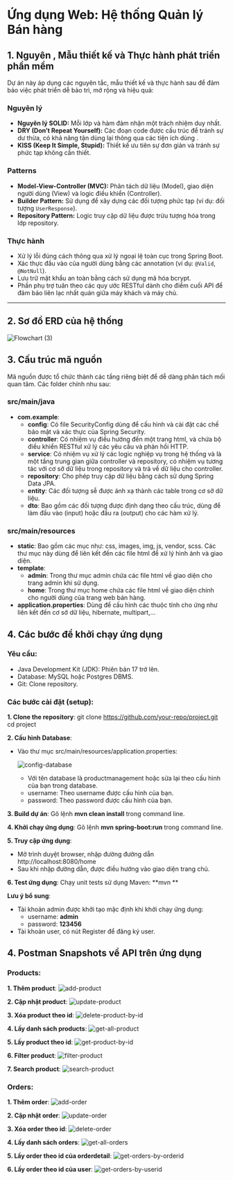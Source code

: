 # Ứng dụng Web: Hệ thống Quản lý Bán hàng

## 1. Nguyên , Mẫu thiết kế và Thực hành phát triển phần mềm

Dự án này áp dụng các nguyên tắc, mẫu thiết kế và thực hành sau để đảm bảo việc phát triển dễ bảo trì, mở rộng và hiệu quả:

### **Nguyên lý**
- **Nguyên lý SOLID:** Mỗi lớp và hàm đảm nhận một trách nhiệm duy nhất.
- **DRY (Don’t Repeat Yourself):** Các đoạn code được cấu trúc để tránh sự dư thừa, có khả năng tận dùng lại thông qua các tiện ích dùng .
- **KISS (Keep It Simple, Stupid):** Thiết kế ưu tiên sự đơn giản và tránh sự phức tạp không cần thiết.

### **Patterns**
- **Model-View-Controller (MVC):** Phân tách dữ liệu (Model), giao diện người dùng (View) và logic điều khiển (Controller).
- **Builder Pattern:** Sử dụng để xây dựng các đối tượng phức tạp (ví dụ: đối tượng `UserResponse`).
- **Repository Pattern:** Logic truy cập dữ liệu được trừu tượng hóa trong lớp repository.

### **Thực hành**
- Xử lý lỗi đúng cách thông qua xử lý ngoại lệ toàn cục trong Spring Boot.
- Xác thực đầu vào của người dùng bằng các annotation (ví dụ: `@Valid`, `@NotNull`).
- Lưu trữ mật khẩu an toàn bằng cách sử dụng mã hóa bcrypt.
- Phần phụ trợ tuân theo các quy ước RESTful dành cho điểm cuối API để đảm bảo liên lạc nhất quán giữa máy khách và máy chủ.

---

## 2. Sơ đồ ERD của hệ thống
![Flowchart (3)](https://github.com/user-attachments/assets/79a41c84-1faa-4e5a-a437-0d974e1cbcb2)


## 3. Cấu trúc mã nguồn

Mã nguồn được tổ chức thành các tầng riêng biệt để dễ dàng phân tách mối quan tâm. Các folder chính nhu sau:
### **src/main/java**
- **com.example**:
  + **config**: Có file SecurityConfig dùng để cấu hình và cài đặt các chế bảo mật và xác thực của Spring Security.
  + **controller**: Có nhiệm vụ điều hướng đến một trang html, và chứa bộ điều khiển RESTful xử lý các yêu cầu và phản hồi HTTP.
  + **service**: Có nhiệm vụ xử lý các logic nghiệp vụ trong hệ thống và là một tầng trung gian giữa controller và repository, có nhiệm vụ tương tác với cơ sở dữ liệu trong repository và trả về dữ liệu cho controller.
  + **repository**: Cho phép truy cập dữ liệu bằng cách sử dụng Spring Data JPA.
  + **entity**: Các đối tượng sễ được ánh xạ thành các table trong cơ sở dữ liệu.
  + **dto**: Bao gồm các đối tượng được định dạng theo cấu trúc, dùng để làm đầu vào (input) hoặc đầu ra (output) cho các hàm xử lý.

### **src/main/resources**
- **static**: Bao gồm các mục như: css, images, img, js, vendor, scss. Các thư mục này dùng để liên kết đến các file html để xử lý hình ảnh và giao diện.
- **template**:
  + **admin**: Trong thư mục admin chứa các file html về giao diện cho trang admin khi sử dụng.
  + **home**: Trong thư mục home chứa các file html về giao diện chính cho người dùng của trang web bán hàng.
- **application.properties**: Dùng để cấu hình các thuộc tính cho ứng như liên kết đến cơ sở dữ liệu, hibernate, multipart,...

## 4. Các bước để khởi chạy ứng dụng
### **Yêu cầu**:
- Java Development Kit (JDK): Phiên bản 17 trở lên.
- Database: MySQL hoặc Postgres DBMS.
- Git: Clone repository.
### **Các bước cài đặt (setup)**:
**1. Clone the repository**:
      git clone https://github.com/your-repo/project.git
      cd project

**2. Cấu hình Database**:
- Vào thư mục src/main/resources/application.properties:
  
  ![config-database](https://github.com/user-attachments/assets/9dffcf26-b466-4d45-be80-edabcd1c600b)

  + Với tên database là productmanagement hoặc sửa lại theo cấu hình của bạn trong database.
  + username: Theo username được cấu hình của bạn.
  + password: Theo password được cấu hình của bạn.

**3. Build dự án**: Gõ lệnh **mvn clean install** trong command line.

**4. Khởi chạy ứng dụng**: Gõ lệnh **mvn spring-boot:run** trong command line. 

**5. Truy cập ứng dụng**: 
- Mở trình duyệt browser, nhập đường đường dẫn http://localhost:8080/home
- Sau khi nhập đường dẫn, được điều hướng vào giao diện trang chủ.

**6. Test ứng dụng**: Chạy unit tests sử dụng Maven: **mvn **

**Lưu ý bổ sung**:
- Tài khoản admin được khởi tạo mặc định khi khởi chạy ứng dụng:
  + username: **admin**
  + password: **123456**
- Tài khoản user, có nút Register để đăng ký user.


## 4. Postman Snapshots về API trên ứng dụng
### **Products**:
**1. Thêm product**:
![add-product](https://github.com/user-attachments/assets/277f3f93-1977-49e1-9650-84714a7d18c1)

**2. Cập nhật product**:
![update-product](https://github.com/user-attachments/assets/a6cf5e1b-fb8a-4f4a-b4ef-604dce46818e)

**3. Xóa product theo id**:
![delete-product-by-id](https://github.com/user-attachments/assets/7ec42bef-51d2-4d09-aedf-5d12fc4d14aa)

**4. Lấy danh sách products**:
![get-all-product](https://github.com/user-attachments/assets/ec55ffd3-4c68-4aa5-905d-f919138eb1e7)

**5. Lấy product theo id**:
![get-product-by-id](https://github.com/user-attachments/assets/b83885ed-88ad-4581-a597-c76b3e3fcd0f)

**6. Filter product**:
![filter-product](https://github.com/user-attachments/assets/65930ce4-b92b-4cfc-a292-d02525108156)

**7. Search product**:
![search-product](https://github.com/user-attachments/assets/c40da079-032c-43af-8d6c-93dc88a9f93f)


### **Orders**:
**1. Thêm order**:
![add-order](https://github.com/user-attachments/assets/6093fb49-1662-419b-8e87-68ac30ccf519)

**2. Cập nhật order**:
![update-order](https://github.com/user-attachments/assets/3bd1c5ea-23e6-4bb1-bdc2-93424a044019)

**3. Xóa order theo id**:
![delete-order](https://github.com/user-attachments/assets/e86d7b7c-c25f-4856-9e61-00486c8a62c1)

**4. Lấy danh sách orders**:
![get-all-orders](https://github.com/user-attachments/assets/dbb08a92-31da-4c1f-92f3-ff4f3af0508a)

**5. Lấy order theo id của orderdetail**:
![get-orders-by-orderid](https://github.com/user-attachments/assets/db3ddd34-7258-49c7-91e7-ff36aebf7f18)

**6. Lấy order theo id của user**:
![get-orders-by-userid](https://github.com/user-attachments/assets/32296b19-9905-4ffd-a601-aff28cc44424)









  


